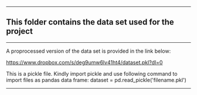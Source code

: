 ---- 

This folder contains the data set used for the project
--- 

----
A proprocessed version of the data set is provided in the link below:

https://www.dropbox.com/s/deg9umw6lv41ht4/dataset.pkl?dl=0

This is a pickle file. Kindly  import pickle  and use following command to import files as pandas data frame:
dataset = pd.read_pickle('filename.pkl') 

----

